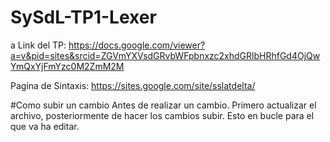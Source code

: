 # SySdL-TP1-Lexer
a
Link del TP: https://docs.google.com/viewer?a=v&pid=sites&srcid=ZGVmYXVsdGRvbWFpbnxzc2xhdGRlbHRhfGd4OjQwYmQxYjFmYzc0M2ZmM2M

Pagina de Sintaxis: https://sites.google.com/site/sslatdelta/


#Como subir un cambio
Antes de realizar un cambio.
Primero actualizar el archivo, posteriormente de hacer los cambios subir.
Esto en bucle para el que va ha editar.
